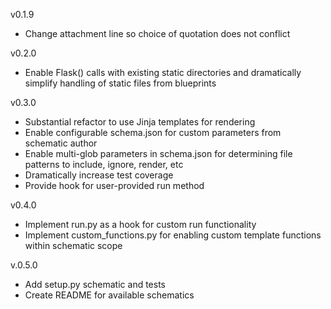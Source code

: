 v0.1.9

- Change attachment line so choice of quotation does not conflict

v0.2.0

- Enable Flask() calls with existing static directories and dramatically simplify handling of static files from blueprints

v0.3.0

- Substantial refactor to use Jinja templates for rendering
- Enable configurable schema.json for custom parameters from schematic author
- Enable multi-glob parameters in schema.json for determining file patterns to include, ignore, render, etc
- Dramatically increase test coverage
- Provide hook for user-provided run method

v0.4.0

- Implement run.py as a hook for custom run functionality
- Implement custom_functions.py for enabling custom template functions within schematic scope

v.0.5.0

- Add setup.py schematic and tests
- Create README for available schematics

